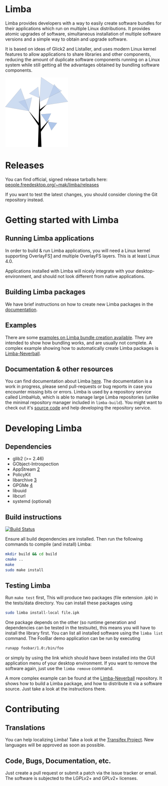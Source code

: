 Limba
======

Limba provides developers with a way to easily create software bundles for their applications which
run on multiple Linux distributions. It provides atomic upgrades of software, simultaneous installation
of multiple software versions and a simple way to obtain and upgrade software.

It is based on ideas of Glick2 and Listaller, and uses modern Linux kernel features
to allow applications to share libraries and other components, reducing the amount
of duplicate software components running on a Linux system while still getting all the
advantages obtained by bundling software components.

![Limba logo](data/limba-small.png "Logo")

# Releases

You can find official, signed release tarballs here: [people.freedesktop.org/~mak/limba/releases](http://people.freedesktop.org/~mak/limba/releases/)

If you want to test the latest changes, you should consider cloning the Git repository instead.

# Getting started with Limba

## Running Limba applications
In order to build & run Limba applications, you will need a Linux kernel supporting OverlayFS[1] and
multiple OverlayFS layers.
This is at least Linux 4.0.

Applications installed with Limba will nicely integrate with your desktop-environment, and should not
look different from native applications.

[1]: http://lwn.net/Articles/618140/

## Building Limba packages
We have brief instructions on how to create new Limba packages in the
[documentation](http://people.freedesktop.org/~mak/limba/docs/create-package.html).

## Examples
There are some [examples on Limba bundle creation available](https://github.com/limba-project?utf8=%E2%9C%93&query=example).
They are intended to show how bundling works, and are usually not complete.
A complex example showing how to automatically create Limba packages is
[Limba-Neverball](https://github.com/limba-project/example-neverball/).

## Documentation & other resources
You can find documentation about Limba [here](http://people.freedesktop.org/~mak/limba/docs/).
The documentation is a work in progress, please send pull-requests or bug reports in case you encounter
missing bits or errors.
Limba is used by a repository service called LimbaHub, which is able to manage large Limba repositories
(unlike the minimal repository manager included in `limba-build`). You might want to check out it's
[source code](https://github.com/limba-project/limba-hub) and help developing the repository service.

# Developing Limba

## Dependencies
 * glib2 (>= 2.46)
 * GObject-Introspection
 * AppStream [2]
 * PolicyKit
 * libarchive [3]
 * GPGMe [4]
 * libuuid
 * libcurl
 * systemd (optional)

[2]: https://github.com/ximion/appstream
[3]: http://www.libarchive.org/
[4]: https://www.gnupg.org/related_software/gpgme/

## Build instructions
[![Build Status](https://semaphoreci.com/api/v1/projects/723d8655-b508-4fbf-ba10-517db063b9a4/592515/badge.svg)](https://semaphoreci.com/ximion/limba)

Ensure all build dependencies are installed.
Then run the following commands to compile (and install) Limba:

```bash
mkdir build && cd build
cmake ..
make
sudo make install
```

## Testing Limba
Run `make test` first, This will produce two packages (file extension .ipk) in the tests/data directory.
You can install these packages using
```bash
sudo limba install-local file.ipk
```
One package depends on the other (so runtime generation and dependencies can be tested in the testsuite),
this means you will have to install the library first.
You can list all installed software using the `limba list` command.
The FooBar demo application can be run by executing
```bash
runapp foobar/1.0:/bin/foo
```
or simply by using the link which should have been installed into the GUI application menu of your desktop
environment.
If you want to remove the software again, just use the `limba remove` command.

A more complex example can be found at the [Limba-Neverball](https://github.com/limba-project/limba-neverball/) repository.
It shows how to build a Limba package, and how to distribute it via a software source.
Just take a look at the instructions there.


# Contributing

## Translations
You can help localizing Limba! Take a look at the [Transifex Project](https://www.transifex.com/projects/p/limba/).
New languages will be approved as soon as possible.

## Code, Bugs, Documentation, etc.
Just create a pull request or submit a patch via the issue tracker or email.
The software is subjected to the LGPLv2+ and GPLv2+ licenses.
